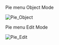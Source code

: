 
Pie menu Object Mode

![Pie_Object](https://github.com/user-attachments/assets/365bd2ab-c899-4156-8bb5-a4c20ecea454)

Pie menu Edit Mode

![Pie_Edit](https://github.com/user-attachments/assets/39c1e85a-e7b9-44a8-8249-a830f82d6c09)

